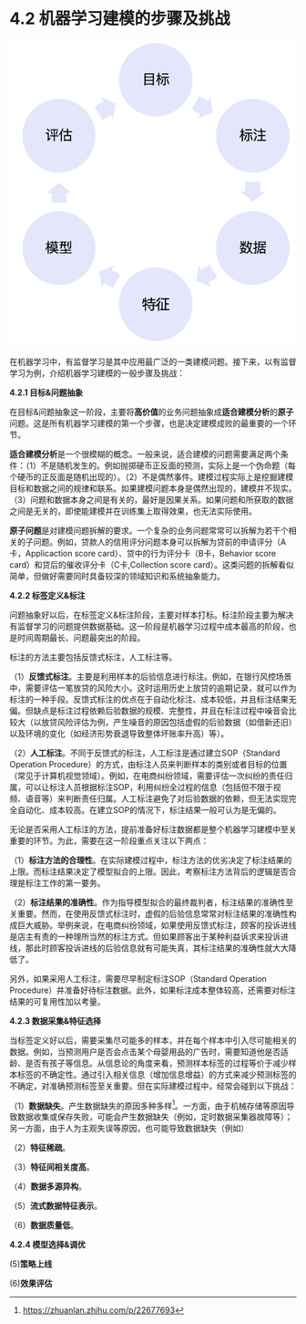 # 4.2 机器学习建模的步骤及挑战

![avatar](picture/steps.png)

在机器学习中，有监督学习是其中应用最广泛的一类建模问题。接下来，以有监督学习为例，介绍机器学习建模的一般步骤及挑战：

**4.2.1 目标&问题抽象**

在目标&问题抽象这一阶段，主要将**高价值**的业务问题抽象成**适合建模分析**的**原子**问题。这是所有机器学习建模的第一个步骤，也是决定建模成败的最重要的一个环节。

**适合建模分析**是一个很模糊的概念。一般来说，适合建模的问题需要满足两个条件：（1）不是随机发生的。例如抛掷硬币正反面的预测，实际上是一个伪命题（每个硬币的正反面是随机出现的）。（2）不是偶然事件。建模过程实际上是挖掘建模目标和数据之间的规律和联系。如果建模问题本身是偶然出现的，建模并不现实。
（3）问题和数据本身之间是有关的，最好是因果关系。如果问题和所获取的数据之间是无关的，即使能建模并在训练集上取得效果，也无法实际使用。

**原子问题**是对建模问题拆解的要求。一个复杂的业务问题常常可以拆解为若干个相关的子问题。例如，贷款人的信用评分问题本身可以拆解为贷前的申请评分（A卡，Applicaction score card）、贷中的行为评分卡（B卡，Behavior score card）和贷后的催收评分卡（C卡,Collection score card）。这类问题的拆解看似简单，但做好需要同时具备较深的领域知识和系统抽象能力。


**4.2.2 标签定义&标注**

问题抽象好以后，在标签定义&标注阶段，主要对样本打标。标注阶段主要为解决有监督学习的问题提供数据基础。这一阶段是机器学习过程中成本最高的阶段，也是时间周期最长、问题最突出的阶段。

标注的方法主要包括反馈式标注，人工标注等。

（1）**反馈式标注**。主要是利用样本的后验信息进行标注。例如，在银行风控场景中，需要评估一笔放贷的风险大小。这时运用历史上放贷的逾期记录，就可以作为标注的一种手段。反馈式标注的优点在于自动化标注、成本较低，并且标注结果无偏。但缺点是标注过程依赖后验数据的规模、完整性，并且在标注过程中噪音会比较大（以放贷风险评估为例，产生噪音的原因包括虚假的后验数据（如借新还旧）以及环境的变化（如经济形势衰退导致整体坏账率升高）等）。

（2）**人工标注**。不同于反馈式的标注，人工标注是通过建立SOP（Standard Operation Procedure）的方式，由标注人员来判断样本的类别或者目标的位置（常见于计算机视觉领域）。例如，在电商纠纷领域，需要评估一次纠纷的责任归属，可以让标注人员根据标注SOP，利用纠纷全过程的信息（包括但不限于视频、语音等）来判断责任归属。人工标注避免了对后验数据的依赖，但无法实现完全自动化、成本较高。在建立SOP的情况下，标注结果一般可认为是无偏的。

无论是否采用人工标注的方法，提前准备好标注数据都是整个机器学习建模中至关重要的环节。为此，需要在这一阶段重点关注以下两点：

（1）**标注方法的合理性**。在实际建模过程中，标注方法的优劣决定了标注结果的上限。而标注结果决定了模型拟合的上限。因此，考察标注方法背后的逻辑是否合理是标注工作的第一要务。

（2）**标注结果的准确性**。作为指导模型拟合的最终裁判者，标注结果的准确性至关重要。然而，在使用反馈式标注时，虚假的后验信息常常对标注结果的准确性构成巨大威胁。举例来说，在电商纠纷领域，如果使用反馈式标注，顾客的投诉进线是店主有责的一种理所当然的标注方式。但如果顾客出于某种利益诉求来投诉进线，那此时顾客投诉进线的后验信息就有可能失真，其标注结果的准确性就大大降低了。


另外，如果采用人工标注，需要尽早制定标注SOP（Standard Operation Procedure）并准备好待标注数据。此外，如果标注成本整体较高，还需要对标注结果的可复用性加以考量。



**4.2.3 数据采集&特征选择**

当标签定义好以后，需要采集尽可能多的样本，并在每个样本中引入尽可能相关的数据。例如，当预测用户是否会点击某个母婴用品的广告时，需要知道他是否适龄、是否有孩子等信息。从信息论的角度来看，预测样本标签的过程等价于减少样本标签的不确定性。通过引入相关信息（增加信息增益）的方式来减少预测标签的不确定，对准确预测标签至关重要。但在实际建模过程中，经常会碰到以下挑战：

（1）**数据缺失**。产生数据缺失的原因多种多样[^dataloss]。一方面，由于机械存储等原因导致数据收集或保存失败，可能会产生数据缺失（例如，定时数据采集器故障等）；另一方面，由于人为主观失误等原因，也可能导致数据缺失（例如）

（2）**特征稀疏**。

（3）**特征间相关度高**。

（4）**数据多源异构**。

（5）**流式数据特征表示**。

（6）**数据质量低**。

**4.2.4 模型选择&调优**



(5)**策略上线**

(6)**效果评估**

[^dataloss]: https://zhuanlan.zhihu.com/p/22677693
